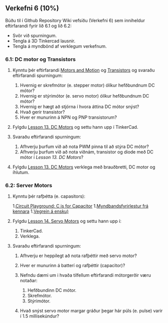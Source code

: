 

## Verkefni 6 (10%)
Búðu til í Github Repository Wiki vefsíðu (Verkefni 6) sem inniheldur eftirfarandi fyrir lið 6.1 og lið 6.2:

* Svör við spurningum.
* Tengla á 3D Tinkercad lausnir.
* Tengla á myndbönd af verklegum verkefnum.


### 6.1: DC motor og Transistors 

1. Kynntu þér eftirfarandi [Motors and Motion](https://www.instructables.com/lesson/Motors-and-Motion/)
og [Transistors](https://www.instructables.com/lesson/Transistors/) og svaraðu eftirfarandi spurningum:

   1. Hvernig er skrefmótor (e. stepper motor) ólíkur hefðbundnum DC mótor? 
   1. Hvernig er stýrimótor (e. servo motor) ólíkur hefðbundnum DC mótor? 
   1. Hvernig er hægt að stjórna í hvora áttina DC mótor snýst?    
   1. Hvað gerir transistor?
   1. Hver er munurinn á NPN og PNP transistorum?

1. Fylgdu [Lesson 13. DC Motors](https://learn.adafruit.com/adafruit-arduino-lesson-13-dc-motors) og settu hann upp í TinkerCad.

1. Svaraðu eftirfarandi spurningum:

   1. Afhverju þurfum við að nota PWM pinna til að stýra DC mótor?
   1. Afhverju þurfum við að nota viðnám, transistor og diode með DC mótor í _Lesson 13. DC Motors_?

1. Fylgdu [Lesson 13. DC Motors](https://learn.adafruit.com/adafruit-arduino-lesson-13-dc-motors) verklega með brauðbretti, DC motor og íhlutum.


### 6.2: Server Motors
1. Kynntu þér rafþétta (e. capasitors):

    1.[Circuit Playground: C is for Capacitor](https://learn.adafruit.com/circuit-playground-c-is-for-capacitor/video)
    1.[Myndbandsfyrirlestur frá kennara](https://www.youtube.com/watch?v=XOumiF_F8ww&feature=youtu.be)
    1.[Vegrein á ensku)](https://www.instructables.com/lesson/Capacitors-2/)

1. Fylgdu [Lesson 14. Servo Motors](https://learn.adafruit.com/adafruit-arduino-lesson-14-servo-motors) og settu hann upp í:

   1. TinkerCad.
   1. Verklega.
   
1. Svaraðu eftirfarandi spurningum:

   1. Afhverju er heppilegt að nota rafþéttir með servo motor?
   1. Hver er munurinn á batterí og rafþéttir (capacitor)?
   1. Nefndu dæmi um i hvaða tilfellum eftirfarandi mótorgerðir væru notaðar: 
        1. Hefðbundinn DC mótor.
        1. Skrefmótor.
        1. Stýrimótor.
        
   1. Hvað snýst servo motor margar gráður þegar hár púls (e. pulse) varir í 1.5 millisekúndur?
  

